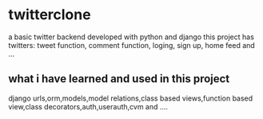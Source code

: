 # twitterclone
a basic twitter backend developed with python and django
this project has twitters:
  tweet function, comment function, loging, sign up, home feed and ...
  
## what i have learned and used in this project
  django urls,orm,models,model relations,class based views,function based view,class decorators,auth,userauth,cvm and ....

